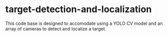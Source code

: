 # target-detection-and-localization

This code base is designed to accomodate using a YOLO CV model and an array of cameras to detect and localize a target.
